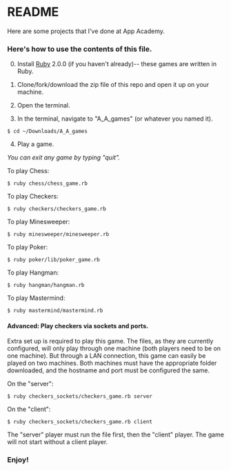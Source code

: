 # README

Here are some projects that I've done at App Academy.

### Here's how to use the contents of this file.

0. Install [Ruby](https://www.ruby-lang.org/en/) 2.0.0 (if you haven't already)-- these games are written in Ruby.

1. Clone/fork/download the zip file of this repo and open it up on your machine.

2. Open the terminal.

3. In the terminal, navigate to "A_A_games" (or whatever you named it).

  ```
  $ cd ~/Downloads/A_A_games
  ```

4. Play a game.

  *You can exit any game by typing "quit".*


  To play Chess:

  ```
  $ ruby chess/chess_game.rb
  ```


  To play Checkers:
  ```
  $ ruby checkers/checkers_game.rb
  ```
  

  To play Minesweeper:
  ```
  $ ruby minesweeper/minesweeper.rb
  ```
  
  
  To play Poker:
  ```
  $ ruby poker/lib/poker_game.rb
  ```
  

  To play Hangman:
  ```
  $ ruby hangman/hangman.rb
  ```


  To play Mastermind:
  ```
  $ ruby mastermind/mastermind.rb
  ```

  
  
  
#### Advanced: Play checkers via sockets and ports.
  
Extra set up is required to play this game. The files, as they are currently configured, will only play through one machine (both players need to be on one machine). But through a LAN connection, this game can easily be played on two machines. Both machines must have the appropriate folder downloaded, and the hostname and port must be configured the same.

On the "server":

  ```
  $ ruby checkers_sockets/checkers_game.rb server
  ```
  
  
On the "client":  

  ```
  $ ruby checkers_sockets/checkers_game.rb client
  ```
  
The "server" player must run the file first, then the "client" player. The game will not start without a client player.  
  
### Enjoy!